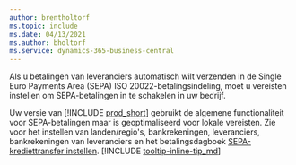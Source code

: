 ```yaml
---
author: brentholtorf
ms.topic: include
ms.date: 04/13/2021
ms.author: bholtorf
ms.service: dynamics-365-business-central
---
```

Als u betalingen van leveranciers automatisch wilt verzenden in de Single Euro Payments Area (SEPA) ISO 20022-betalingsindeling, moet u vereisten instellen om SEPA-betalingen in te schakelen in uw bedrijf.  

Uw versie van [!INCLUDE [prod_short](../../../includes/prod_short.md)] gebruikt de algemene functionaliteit voor SEPA-betalingen maar is geoptimaliseerd voor lokale vereisten. Zie voor het instellen van landen/regio's, bankrekeningen, leveranciers, bankrekeningen van leveranciers en het betalingsdagboek [SEPA-krediettransfer instellen](../../../finance-make-payments-with-bank-data-conversion-service-or-sepa-credit-transfer.md#setting-up-sepa-credit-transfer). [!INCLUDE [tooltip-inline-tip_md](../../../includes/tooltip-inline-tip_md.md)]
